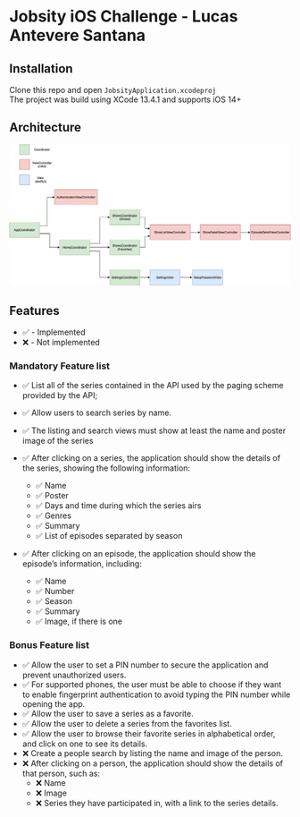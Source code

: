 # Jobsity iOS Challenge - Lucas Antevere Santana

## Installation

Clone this repo and open `JobsityApplication.xcodeproj`\
The project was build using XCode 13.4.1 and supports iOS 14+

## Architecture

![App Architecture](./img/arch.jpg)

## Features

- :white_check_mark: - Implemented
- :x: - Not implemented

### Mandatory Feature list

- :white_check_mark: List all of the series contained in the API used by the paging scheme provided by the API;
- :white_check_mark: Allow users to search series by name.
- :white_check_mark: The listing and search views must show at least the name and poster image of the
series

- :white_check_mark: After clicking on a series, the application should show the details of the series, showing
the following information:
  - :white_check_mark: Name
  - :white_check_mark: Poster
  - :white_check_mark: Days and time during which the series airs
  - :white_check_mark: Genres
  - :white_check_mark: Summary
  - :white_check_mark: List of episodes separated by season

- :white_check_mark: After clicking on an episode, the application should show the episode’s information, including:
  - :white_check_mark: Name
  - :white_check_mark: Number
  - :white_check_mark: Season
  - :white_check_mark: Summary
  - :white_check_mark: Image, if there is one

### Bonus Feature list

- :white_check_mark: Allow the user to set a PIN number to secure the application and prevent unauthorized users.
- :white_check_mark: For supported phones, the user must be able to choose if they want to enable fingerprint authentication to avoid typing the PIN number while opening the app.
- :white_check_mark: Allow the user to save a series as a favorite.
- :white_check_mark: Allow the user to delete a series from the favorites list.
- :white_check_mark: Allow the user to browse their favorite series in alphabetical order, and click on one to
see its details.
- :x: Create a people search by listing the name and image of the person.
- :x: After clicking on a person, the application should show the details of that person, such
as:
  - :x: Name
  - :x: Image
  - :x: Series they have participated in, with a link to the series details.

